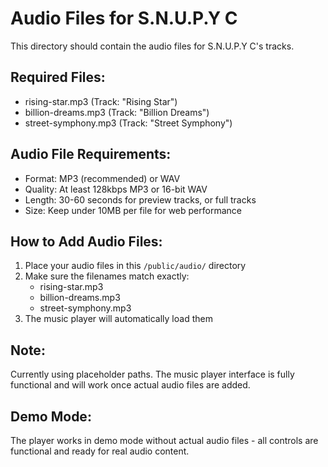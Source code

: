 # Audio Files for S.N.U.P.Y C

This directory should contain the audio files for S.N.U.P.Y C's tracks.

## Required Files:
- rising-star.mp3 (Track: "Rising Star")
- billion-dreams.mp3 (Track: "Billion Dreams") 
- street-symphony.mp3 (Track: "Street Symphony")

## Audio File Requirements:
- Format: MP3 (recommended) or WAV
- Quality: At least 128kbps MP3 or 16-bit WAV
- Length: 30-60 seconds for preview tracks, or full tracks
- Size: Keep under 10MB per file for web performance

## How to Add Audio Files:
1. Place your audio files in this `/public/audio/` directory
2. Make sure the filenames match exactly:
   - rising-star.mp3
   - billion-dreams.mp3  
   - street-symphony.mp3
3. The music player will automatically load them

## Note:
Currently using placeholder paths. The music player interface is fully functional and will work once actual audio files are added.

## Demo Mode:
The player works in demo mode without actual audio files - all controls are functional and ready for real audio content.